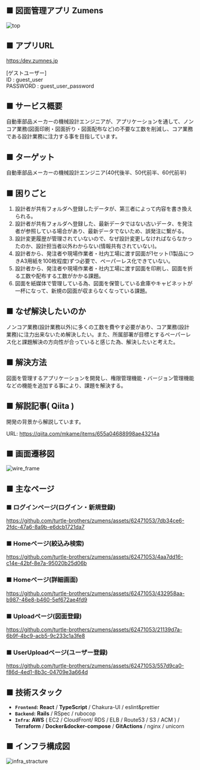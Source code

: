 ## ■ 図面管理アプリ Zumens
![top](https://github.com/turtle-brothers/zumens/assets/62471053/e76f7842-ba9e-4c82-bad5-35b62a608e96)

## ■ アプリURL
[https:/dev.zumnes.jp](https:/dev.zumnes.jp)

[ゲストユーザー]
<br>
ID : guest_user
<br>
PASSWORD : guest_user_password

## ■ サービス概要
自動車部品メーカーの機械設計エンジニアが、アプリケーションを通して、ノンコア業務(図面印刷・図面折り・図面配布など)の不要な工数を削減し、コア業務である設計業務に注力する事を目指しています。

## ■ ターゲット
自動車部品メーカーの機械設計エンジニア(40代後半、50代前半、60代前半)

## ■ 困りごと
1. 設計者が共有フォルダへ登録したデータが、第三者によって内容を書き換えられる。
1. 設計者が共有フォルダへ登録した、最新データではない古いデータ、を発注者が参照している場合があり、最新データでないため、誤発注に繋がる。
1. 設計変更履歴が管理されていないので、なぜ設計変更しなければならなかったのか、設計担当者以外わからない(情報共有されていない)。
1. 設計者から、発注者や現場作業者・社内工場に渡す図面が1セット(1製品につきA3用紙を100枚程度)ずつ必要で、ペーパーレス化できていない。
1. 設計者から、発注者や現場作業者・社内工場に渡す図面を印刷し、図面を折る工数や配布する工数がかかる課題。
1. 図面を紙媒体で管理している為、図面を保管している倉庫やキャビネットが一杯になって、新規の図面が収まらなくなっている課題。

## ■ なぜ解決したいのか
ノンコア業務(設計業務以外)に多くの工数を費やす必要があり、コア業務(設計業務)に注力出来ないため解決したい。また、所属部署が目標とするペーパーレス化と課題解決の方向性が合っていると感じた為、解決したいと考えた。

## ■ 解決方法
図面を管理するアプリケーションを開発し、権限管理機能・バージョン管理機能などの機能を追加する事により、課題を解決する。


## ■ 解説記事( Qiita )
開発の背景から解説しています。

URL: https://qiita.com/mkame/items/655a04688998ae43214a

## ■ 画面遷移図
![wire_frame](https://github.com/turtle-brothers/zumens/assets/62471053/b45579b1-2a0e-45f8-919d-9477e176ae2d)

## ■ 主なページ
### ■ ログインページ(ログイン・新規登録)
https://github.com/turtle-brothers/zumens/assets/62471053/7db34ce6-2fdc-47a6-8a9b-e6dcb1721da7

### ■ Homeページ(絞込み検索)
https://github.com/turtle-brothers/zumens/assets/62471053/4aa7dd16-c14e-42bf-8e7a-95020b25d06b

### ■ Homeページ(詳細画面)
https://github.com/turtle-brothers/zumens/assets/62471053/432958aa-b987-46e8-b460-5ef672ae4fd9

### ■ Uploadページ(図面登録)
https://github.com/turtle-brothers/zumens/assets/62471053/21139d7a-6b9f-4bc9-acb5-9c233c1a3fe8

### ■ UserUploadページ(ユーザー登録)
https://github.com/turtle-brothers/zumens/assets/62471053/557d9ca0-f86d-4ed1-8b3c-04709e3a664d

## ■ 技術スタック
- **``Frontend``:** **React** / **TypeScript** / Chakura-UI / eslint&prettier
- **``Backend``:** **Rails** / RSpec / rubocop
- **``Infra``:** **AWS** ( EC2 / CloudFront/ RDS / ELB / Route53 / S3 / ACM ) / **Terraform** / **Docker&docker-compose** / **GitActions** / nginx / unicorn

## ■ インフラ構成図
![infra_stracture](https://github.com/turtle-brothers/zumens/assets/62471053/7e045f9b-ef06-4653-adea-a89cef7d491a)
